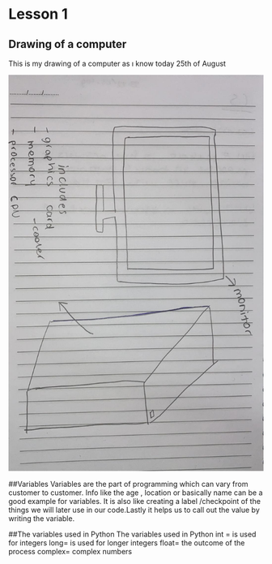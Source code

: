 # Lesson 1 

## Drawing of a computer
This is my drawing of a computer as ı know today 25th of August

![](pcresim1.jpeg)

##Variables
Variables are the part of programming which can vary from customer to customer. Info like the age , location or basically name can be a good example for variables. It is also like creating a label /checkpoint of the things we will later use in our code.Lastly it helps us to call out the value by writing the variable.

##The variables used in Python
The variables used in Python
int = is used for integers
long= is used for longer integers
float= the outcome of the process
complex= complex numbers

